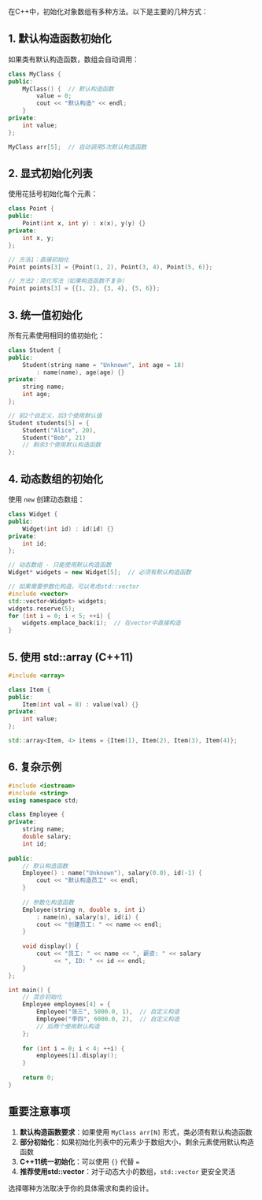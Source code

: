 在C++中，初始化对象数组有多种方法。以下是主要的几种方式：

## 1. 默认构造函数初始化

如果类有默认构造函数，数组会自动调用：

```cpp
class MyClass {
public:
    MyClass() {  // 默认构造函数
        value = 0;
        cout << "默认构造" << endl;
    }
private:
    int value;
};

MyClass arr[5];  // 自动调用5次默认构造函数
```

## 2. 显式初始化列表

使用花括号初始化每个元素：

```cpp
class Point {
public:
    Point(int x, int y) : x(x), y(y) {}
private:
    int x, y;
};

// 方法1：直接初始化
Point points[3] = {Point(1, 2), Point(3, 4), Point(5, 6)};

// 方法2：简化写法（如果构造函数不复杂）
Point points[3] = {{1, 2}, {3, 4}, {5, 6}};
```

## 3. 统一值初始化

所有元素使用相同的值初始化：

```cpp
class Student {
public:
    Student(string name = "Unknown", int age = 18) 
        : name(name), age(age) {}
private:
    string name;
    int age;
};

// 前2个自定义，后3个使用默认值
Student students[5] = {
    Student("Alice", 20),
    Student("Bob", 21)
    // 剩余3个使用默认构造函数
};
```

## 4. 动态数组的初始化

使用 `new` 创建动态数组：

```cpp
class Widget {
public:
    Widget(int id) : id(id) {}
private:
    int id;
};

// 动态数组 - 只能使用默认构造函数
Widget* widgets = new Widget[5];  // 必须有默认构造函数

// 如果需要参数化构造，可以考虑std::vector
#include <vector>
std::vector<Widget> widgets;
widgets.reserve(5);
for (int i = 0; i < 5; ++i) {
    widgets.emplace_back(i);  // 在vector中直接构造
}
```

## 5. 使用 std::array (C++11)

```cpp
#include <array>

class Item {
public:
    Item(int val = 0) : value(val) {}
private:
    int value;
};

std::array<Item, 4> items = {Item(1), Item(2), Item(3), Item(4)};
```

## 6. 复杂示例

```cpp
#include <iostream>
#include <string>
using namespace std;

class Employee {
private:
    string name;
    double salary;
    int id;
    
public:
    // 默认构造函数
    Employee() : name("Unknown"), salary(0.0), id(-1) {
        cout << "默认构造员工" << endl;
    }
    
    // 参数化构造函数
    Employee(string n, double s, int i) 
        : name(n), salary(s), id(i) {
        cout << "创建员工: " << name << endl;
    }
    
    void display() {
        cout << "员工: " << name << ", 薪资: " << salary 
             << ", ID: " << id << endl;
    }
};

int main() {
    // 混合初始化
    Employee employees[4] = {
        Employee("张三", 5000.0, 1),  // 自定义构造
        Employee("李四", 6000.0, 2),  // 自定义构造
        // 后两个使用默认构造
    };
    
    for (int i = 0; i < 4; ++i) {
        employees[i].display();
    }
    
    return 0;
}
```

## 重要注意事项

1. **默认构造函数要求**：如果使用 `MyClass arr[N]` 形式，类必须有默认构造函数
2. **部分初始化**：如果初始化列表中的元素少于数组大小，剩余元素使用默认构造函数
3. **C++11统一初始化**：可以使用 `{}` 代替 `=`
4. **推荐使用std::vector**：对于动态大小的数组，`std::vector` 更安全灵活

选择哪种方法取决于你的具体需求和类的设计。